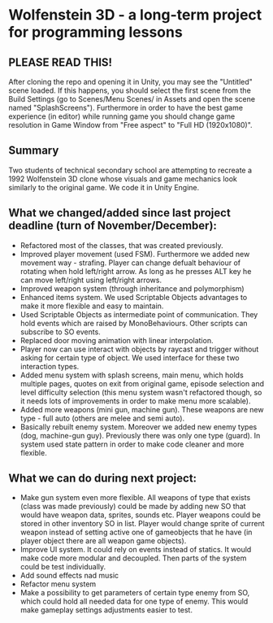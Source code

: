 # Wolfenstein 3D - a long-term project for programming lessons

## PLEASE READ THIS!
After cloning the repo and opening it in Unity, you may see the "Untitled" scene loaded. If this happens, you should select the first scene from the Build Settings (go to Scenes/Menu Scenes/ in Assets and open the scene named "SplashScreens"). Furthermore in order to have the best game experience (in editor) while running game you should change game resolution in Game Window from "Free aspect" to "Full HD (1920x1080)".

## Summary

Two students of technical secondary school are attempting to recreate a 1992 Wolfenstein 3D clone whose visuals and game mechanics look similarly to the original game. We code it in Unity Engine.

## What we changed/added since last project deadline (turn of November/December):

* Refactored most of the classes, that was created previously.
* Improved player movement (used FSM). Furthermore we added new movement way - strafing. Player can change defualt behaviour of rotating when hold left/right arrow. As long as he presses ALT key he can move left/right using left/right arrows.
* Improved weapon system (through inheritance and polymorphism)
* Enhanced items system. We used Scriptable Objects advantages to make it more flexible and easy to maintain.
* Used Scriptable Objects as intermediate point of communication. They hold events which are raised by MonoBehaviours. Other scripts can subscribe to SO events.
* Replaced door moving animation with linear interpolation.
* Player now can use interact with objects by raycast and trigger without asking for certain type of object. We used interface for these two interaction types.
* Added menu system with splash screens, main menu, which holds multiple pages, quotes on exit from original game, episode selection and level difficulty selection (this menu system wasn't refactored though, so it needs lots of improvements in order to make menu more scalable).
* Added more weapons (mini gun, machine gun). These weapons are new type - full auto (others are melee and semi auto). 
* Basically rebuilt enemy system. Moreover we added new enemy types (dog, machine-gun guy). Previously there was only one type (guard). In system used state pattern in order to make code cleaner and more flexible.

## What we can do during next project:

* Make gun system even more flexible. All weapons of type that exists (class was made previously) could be made by adding new SO that would have weapon data, sprites, sounds etc. Player weapons could be stored in other inventory SO in list. Player would change sprite of current weapon instead of setting active one of gameobjects that he have (in player object there are all weapon game objects).
* Improve UI system. It could rely on events instead of statics. It would make code more modular and decoupled. Then parts of the system could be test individually.
* Add sound effects nad music
* Refactor menu system
* Make a possibility to get parameters of certain type enemy from SO, which could hold all needed data for one type of enemy. This would make gameplay settings adjustments easier to test.
